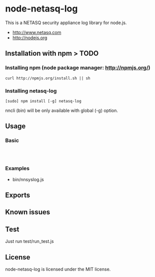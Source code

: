 # node-netasq-log

This is a NETASQ security appliance log library for node.js.

* http://www.netasq.com
* http://nodejs.org

## Installation with npm > TODO
### Installing npm (node package manager: http://npmjs.org/)

```
curl http://npmjs.org/install.sh || sh	
```

### Installing netasq-log

```
[sudo] npm install [-g] netasq-log
```
nncli (bin) will be only available with global (-g) option.


## Usage
### Basic 
```javascript
                                
		
```

### Examples
* bin/nnsyslog.js

## Exports 

## Known issues


## Test
Just run test/run_test.js


## License
node-netasq-log is licensed under the MIT license.